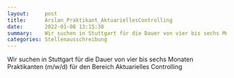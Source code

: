 ```yaml
---
layout:     post
title:      Arslan_Praktikant_AktuariellesControlling
date:       2022-01-08 13:15:38
summary:    Wir suchen in Stuttgart für die Dauer von vier bis sechs Monaten Praktikanten (m/w/d) für den Bereich Aktuarielles Controlling
categories: Stellenausschreibung
---
```

Wir suchen in Stuttgart für die Dauer von vier bis sechs Monaten Praktikanten (m/w/d) für den Bereich Aktuarielles Controlling
<object data="{{ site.url }}/pdfs/Arslan_Praktikant_AktuariellesControlling2_185x250.pdf" width="650" height="800" type='application/pdf'></object>


